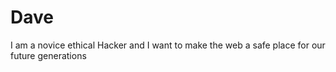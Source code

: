 # Dave
I am a novice ethical Hacker and I want to make the web a safe place for our future generations
